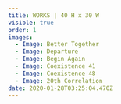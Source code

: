 ```yaml
---
title: WORKS | 40 H x 30 W
visible: true
order: 1
images:
  - Image: Better Together
  - Image: Departure
  - Image: Begin Again
  - Image: Coexistence 41
  - Image: Coexistence 48
  - Image: 20th Correlation
date: 2020-01-28T03:25:04.470Z
---
```

